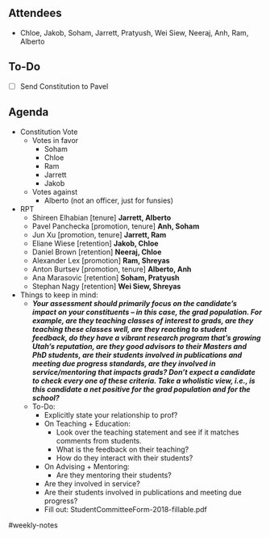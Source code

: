 ## Attendees
- Chloe, Jakob, Soham, Jarrett, Pratyush, Wei Siew, Neeraj, Anh, Ram, Alberto
## To-Do
- [ ] Send Constitution to Pavel

## Agenda
- Constitution Vote
	- Votes in favor
		- Soham
		- Chloe
		- Ram
		- Jarrett
		- Jakob
	- Votes against
		- Alberto (not an officer, just for funsies)
- RPT
	- Shireen Elhabian [tenure] **Jarrett, Alberto**
	- Pavel Panchecka [promotion, tenure] **Anh, Soham**
	- Jun Xu [promotion, tenure] **Jarrett, Ram** 
	- Eliane Wiese [retention] **Jakob, Chloe**
	- Daniel Brown [retention] **Neeraj, Chloe** 
	- Alexander Lex [promotion] **Ram, Shreyas**
	- Anton Burtsev [promotion, tenure] **Alberto, Anh** 
	- Ana Marasovic [retention] **Soham, Pratyush** 
	- Stephan Nagy [retention] **Wei Siew, Shreyas**
- Things to keep in mind:
	- ***Your assessment should primarily focus on the candidate’s impact on your constituents – in this case, the grad population.  For example, are they teaching classes of interest to grads, are they teaching these classes well, are they reacting to student feedback, do they have a vibrant research program that’s growing Utah’s reputation, are they good advisors to their Masters and PhD students, are their students involved in publications and meeting due progress standards, are they involved in service/mentoring that impacts grads?  Don’t expect a candidate to check every one of these criteria.  Take a wholistic view, i.e., is this candidate a net positive for the grad population and for the school?***
	- To-Do:
		- Explicitly state your relationship to prof? 
		- On Teaching + Education: 
			- Look over the teaching statement and see if it matches comments from students. 
			- What is the feedback on their teaching?
			- How do they interact with their students?
		- On Advising + Mentoring: 
			- Are they mentoring their students?
		- Are they involved in service?
		- Are their students involved in publications and meeting due progress?
		- Fill out: StudentCommitteeForm-2018-fillable.pdf
	

#weekly-notes